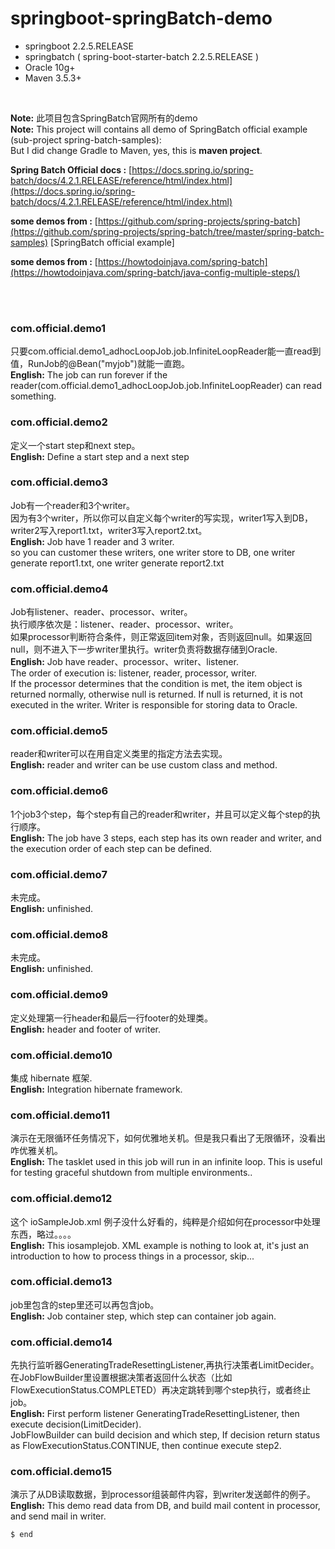 # springboot-springBatch-demo
+ springboot 2.2.5.RELEASE 
+ springbatch ( spring-boot-starter-batch 2.2.5.RELEASE )
+ Oracle 10g+
+ Maven 3.5.3+
<br/>

**Note:** 此项目包含SpringBatch官网所有的demo
<br/>
**Note:** This project will contains all demo of SpringBatch official example (sub-project spring-batch-samples): <br/>
But I did change Gradle to Maven, yes, this is **maven project**.
 <br/>
 
**Spring Batch Official docs :** [https://docs.spring.io/spring-batch/docs/4.2.1.RELEASE/reference/html/index.html](https://docs.spring.io/spring-batch/docs/4.2.1.RELEASE/reference/html/index.html)

**some demos from :** [https://github.com/spring-projects/spring-batch](https://github.com/spring-projects/spring-batch/tree/master/spring-batch-samples) [SpringBatch official example]

**some demos from :** [https://howtodoinjava.com/spring-batch](https://howtodoinjava.com/spring-batch/java-config-multiple-steps/)

<br/><br/>
### com.official.demo1
只要com.official.demo1_adhocLoopJob.job.InfiniteLoopReader能一直read到值，RunJob的@Bean("myjob")就能一直跑。
<br/>
**English:** The job can run forever if the reader(com.official.demo1_adhocLoopJob.job.InfiniteLoopReader) can read something.
<br/>

### com.official.demo2
定义一个start step和next step。
<br/>
**English:** Define a start step and a next step
<br/>

### com.official.demo3
Job有一个reader和3个writer。<br/>
因为有3个writer，所以你可以自定义每个writer的写实现，writer1写入到DB，writer2写入report1.txt，writer3写入report2.txt。
<br/>
**English:** Job have 1 reader and 3 writer.<br/>
 so you can customer these writers, one writer store to DB, one writer generate report1.txt, one writer generate report2.txt
<br/>

### com.official.demo4
Job有listener、reader、processor、writer。<br/>
执行顺序依次是：listener、reader、processor、writer。<br/>
如果processor判断符合条件，则正常返回item对象，否则返回null。如果返回null，则不进入下一步writer里执行。writer负责将数据存储到Oracle.
<br/>
**English:** Job have reader、processor、writer、listener.<br/>
The order of execution is: listener, reader, processor, writer.<br/>
If the processor determines that the condition is met, the item object is returned normally, otherwise null is returned. If null is returned, it is not executed in the writer. Writer is responsible for storing data to Oracle.
<br/>

### com.official.demo5
reader和writer可以在用自定义类里的指定方法去实现。
<br/>
**English:** reader and writer can be use custom class and method.
<br/>

### com.official.demo6
1个job3个step，每个step有自己的reader和writer，并且可以定义每个step的执行顺序。
<br/>
**English:** The job have 3 steps, each step has its own reader and writer, and the execution order of each step can be defined.
<br/>

### com.official.demo7
未完成。
<br/>
**English:** unfinished.
<br/>

### com.official.demo8
未完成。
<br/>
**English:** unfinished.
<br/>

### com.official.demo9
定义处理第一行header和最后一行footer的处理类。
<br/>
**English:**  header and footer of writer.
<br/>

### com.official.demo10
集成 hibernate 框架.
<br/>
**English:**  Integration hibernate framework.
<br/>

### com.official.demo11
演示在无限循环任务情况下，如何优雅地关机。但是我只看出了无限循环，没看出咋优雅关机。
<br/>
**English:**  The tasklet used in this job will run in an infinite loop.  This is useful for testing graceful shutdown from
              		multiple environments..
<br/>

### com.official.demo12
这个 ioSampleJob.xml 例子没什么好看的，纯粹是介绍如何在processor中处理东西，略过。。。。
<br/>
**English:**  This iosamplejob. XML example is nothing to look at, it's just an introduction to how to process things in a processor, skip...
<br/>

### com.official.demo13
job里包含的step里还可以再包含job。
<br/>
**English:**  Job container step, which step can container job again.
<br/>

### com.official.demo14
先执行监听器GeneratingTradeResettingListener,再执行决策者LimitDecider。
<br/>
在JobFlowBuilder里设置根据决策者返回什么状态（比如FlowExecutionStatus.COMPLETED）再决定跳转到哪个step执行，或者终止job。
<br/>
**English:**  First perform listener GeneratingTradeResettingListener, then execute decision(LimitDecider).
<br/>
JobFlowBuilder can build decision and which step, If decision return status as FlowExecutionStatus.CONTINUE, then continue execute step2.
 

### com.official.demo15
演示了从DB读取数据，到processor组装邮件内容，到writer发送邮件的例子。
<br/>
**English:**  This demo read data from DB, and build mail content in processor, and send mail in writer.


    $ end
